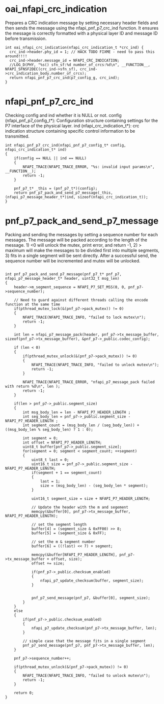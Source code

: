 # oai_nfapi_crc_indication
Prepares a CRC indication message by setting necessary header fields and then sends the message using the nfapi_pnf_p7_crc_ind function. It ensures the message is correctly formatted with a physical layer ID and message ID before transmission.
```
int oai_nfapi_crc_indication(nfapi_crc_indication_t *crc_ind) {
  crc_ind->header.phy_id = 1; // HACK TODO FIXME - need to pass this around!!!!
  crc_ind->header.message_id = NFAPI_CRC_INDICATION;
  //LOG_D(PHY, "%s() sfn_sf:%d number_of_crcs:%d\n", __FUNCTION__, NFAPI_SFNSF2DEC(crc_ind->sfn_sf), crc_ind->crc_indication_body.number_of_crcs);
  return nfapi_pnf_p7_crc_ind(p7_config_g, crc_ind);
}
```

# nfapi_pnf_p7_crc_ind
Checking config and ind whether it is NULL or not. config (nfapi_pnf_p7_config_t*): Configuration structure containing settings for the P7 interface of the physical layer. ind (nfapi_crc_indication_t*): crc indication structure containing specific control information to be transmitted.
```
int nfapi_pnf_p7_crc_ind(nfapi_pnf_p7_config_t* config, nfapi_crc_indication_t* ind)
{
	if(config == NULL || ind == NULL)
	{
		NFAPI_TRACE(NFAPI_TRACE_ERROR, "%s: invalid input params\n", __FUNCTION__);
		return -1;
	}

	pnf_p7_t* _this = (pnf_p7_t*)(config);
	return pnf_p7_pack_and_send_p7_message(_this, (nfapi_p7_message_header_t*)ind, sizeof(nfapi_crc_indication_t));
}
```
# pnf_p7_pack_and_send_p7_message
Packing and sending the messages by setting a sequence number for each messages. The message will be packed according to the length of the message. 1) <0 will unlock the mutex, print error, and return -1, 2) > maximum will make the messages to be divided first into multiple segments, 3) fits in a single segment will be sent directly. After a successful send, the sequence number will be incremented and mutex will be unlocked.
```

int pnf_p7_pack_and_send_p7_message(pnf_p7_t* pnf_p7, nfapi_p7_message_header_t* header, uint32_t msg_len)
{
	header->m_segment_sequence = NFAPI_P7_SET_MSS(0, 0, pnf_p7->sequence_number);

	// Need to guard against different threads calling the encode function at the same time
	if(pthread_mutex_lock(&(pnf_p7->pack_mutex)) != 0)
	{
		NFAPI_TRACE(NFAPI_TRACE_INFO, "failed to lock mutex\n");
		return -1;
	}

	int len = nfapi_p7_message_pack(header, pnf_p7->tx_message_buffer, sizeof(pnf_p7->tx_message_buffer), &pnf_p7->_public.codec_config);

	if (len < 0)
	{
		if(pthread_mutex_unlock(&(pnf_p7->pack_mutex)) != 0)
		{
			NFAPI_TRACE(NFAPI_TRACE_INFO, "failed to unlock mutex\n");
			return -1;
		}
		
		NFAPI_TRACE(NFAPI_TRACE_ERROR, "nfapi_p7_message_pack failed with return %d\n", len );
		return -1;
	}

	if(len > pnf_p7->_public.segment_size)
	{
		int msg_body_len = len - NFAPI_P7_HEADER_LENGTH ; 
		int seg_body_len = pnf_p7->_public.segment_size - NFAPI_P7_HEADER_LENGTH ; 
		int segment_count = (msg_body_len / (seg_body_len)) + ((msg_body_len % seg_body_len) ? 1 : 0); 

		int segment = 0;
		int offset = NFAPI_P7_HEADER_LENGTH;
		uint8_t buffer[pnf_p7->_public.segment_size];
		for(segment = 0; segment < segment_count; ++segment)
		{
			uint8_t last = 0;
			uint16_t size = pnf_p7->_public.segment_size - NFAPI_P7_HEADER_LENGTH;
			if(segment + 1 == segment_count)
			{
				last = 1;
				size = (msg_body_len) - (seg_body_len * segment);
			}

			uint16_t segment_size = size + NFAPI_P7_HEADER_LENGTH;

			// Update the header with the m and segement 
			memcpy(&buffer[0], pnf_p7->tx_message_buffer, NFAPI_P7_HEADER_LENGTH);

			// set the segment length
			buffer[4] = (segment_size & 0xFF00) >> 8;
			buffer[5] = (segment_size & 0xFF);

			// set the m & segment number
			buffer[6] = ((!last) << 7) + segment;

			memcpy(&buffer[NFAPI_P7_HEADER_LENGTH], pnf_p7->tx_message_buffer + offset, size);
			offset += size;

			if(pnf_p7->_public.checksum_enabled)
			{
				nfapi_p7_update_checksum(buffer, segment_size);
			}


			pnf_p7_send_message(pnf_p7, &buffer[0], segment_size);
		}
	}
	else
	{
		if(pnf_p7->_public.checksum_enabled)
		{
			nfapi_p7_update_checksum(pnf_p7->tx_message_buffer, len);
		}

		// simple case that the message fits in a single segment
		pnf_p7_send_message(pnf_p7, pnf_p7->tx_message_buffer, len);
	}

	pnf_p7->sequence_number++;
	
	if(pthread_mutex_unlock(&(pnf_p7->pack_mutex)) != 0)
	{
		NFAPI_TRACE(NFAPI_TRACE_INFO, "failed to unlock mutex\n");
		return -1;
	}

	return 0;
}
```



